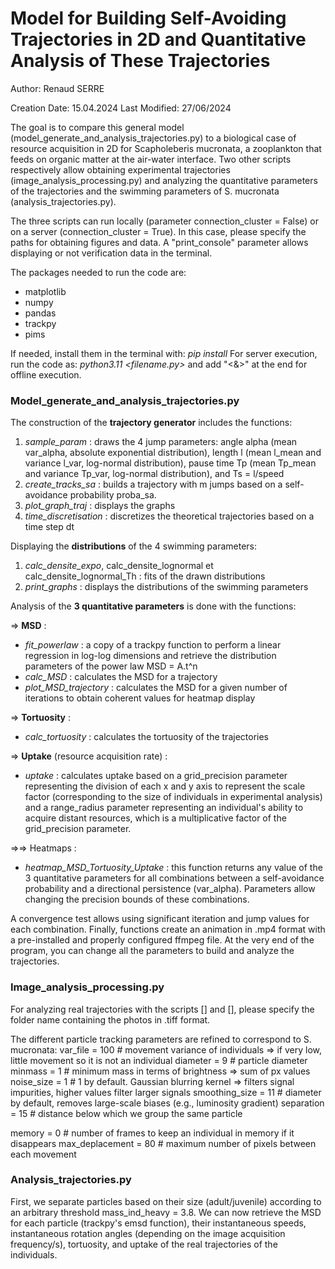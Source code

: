 # Model for Building Self-Avoiding Trajectories in 2D and Quantitative Analysis of These Trajectories

Author: Renaud SERRE

Creation Date: 15.04.2024
Last Modified: 27/06/2024

The goal is to compare this general model (model_generate_and_analysis_trajectories.py) to a biological case of resource acquisition in 2D for Scapholeberis mucronata, a zooplankton that feeds on organic matter at the air-water interface. Two other scripts respectively allow obtaining experimental trajectories (image_analysis_processing.py) and analyzing the quantitative parameters of the trajectories and the swimming parameters of S. mucronata (analysis_trajectories.py).

The three scripts can run locally (parameter connection_cluster = False) or on a server (connection_cluster = True). In this case, please specify the paths for obtaining figures and data. A "print_console" parameter allows displaying or not verification data in the terminal.

The packages needed to run the code are:
- matplotlib
- numpy
- pandas
- trackpy
- pims 

If needed, install them in the terminal with: *pip install <package name>*
For server execution, run the code as: *python3.11 <filename.py>* and add "<&>" at the end for offline execution.

### Model_generate_and_analysis_trajectories.py

The construction of the **trajectory generator** includes the functions:
1. *sample_param* : draws the 4 jump parameters: angle alpha (mean var_alpha, absolute exponential distribution), length l (mean l_mean and variance l_var, log-normal distribution), pause time Tp (mean Tp_mean and variance Tp_var, log-normal distribution), and Ts = l/speed
2. *create_tracks_sa* : builds a trajectory with m jumps based on a self-avoidance probability proba_sa.
3. *plot_graph_traj* : displays the graphs
4. *time_discretisation* : discretizes the theoretical trajectories based on a time step dt

Displaying the **distributions** of the 4 swimming parameters:
1. *calc_densite_expo*, calc_densite_lognormal et calc_densite_lognormal_Th : fits of the drawn distributions
2. *print_graphs* : displays the distributions of the swimming parameters

Analysis of the **3 quantitative parameters** is done with the functions:

=> **MSD** : 
- *fit_powerlaw* : a copy of a trackpy function to perform a linear regression in log-log dimensions and retrieve the distribution parameters of the power law MSD = A.t^n
- *calc_MSD* : calculates the MSD for a trajectory
- *plot_MSD_trajectory* : calculates the MSD for a given number of iterations to obtain coherent values for heatmap display
  
=> **Tortuosity** : 
- *calc_tortuosity* : calculates the tortuosity of the trajectories
  
=> **Uptake** (resource acquisition rate) : 
- *uptake* : calculates uptake based on a grid_precision parameter representing the division of each x and y axis to represent the scale factor (corresponding to the size of individuals in experimental analysis) and a range_radius parameter representing an individual's ability to acquire distant resources, which is a multiplicative factor of the grid_precision parameter.

=>=> Heatmaps : 
- *heatmap_MSD_Tortuosity_Uptake* : this function returns any value of the 3 quantitative parameters for all combinations between a self-avoidance probability and a directional persistence (var_alpha). Parameters allow changing the precision bounds of these combinations.

A convergence test allows using significant iteration and jump values for each combination. 
Finally, functions create an animation in .mp4 format with a pre-installed and properly configured ffmpeg file. 
At the very end of the program, you can change all the parameters to build and analyze the trajectories.

### Image_analysis_processing.py

For analyzing real trajectories with the scripts [] and [], please specify the folder name containing the photos in .tiff format.

The different particle tracking parameters are refined to correspond to S. mucronata:
var_file = 100 # movement variance of individuals => if very low, little movement so it is not an individual
diameter = 9 # particle diameter
minmass = 1 # minimum mass in terms of brightness => sum of px values
noise_size = 1 # 1 by default. Gaussian blurring kernel => filters signal impurities, higher values filter larger signals
smoothing_size = 11 # diameter by default, removes large-scale biases (e.g., luminosity gradient)
separation = 15 # distance below which we group the same particle

memory = 0 # number of frames to keep an individual in memory if it disappears
max_deplacement = 80 # maximum number of pixels between each movement

### Analysis_trajectories.py

First, we separate particles based on their size (adult/juvenile) according to an arbitrary threshold mass_ind_heavy = 3.8. We can now retrieve the MSD for each particle (trackpy's emsd function), their instantaneous speeds, instantaneous rotation angles (depending on the image acquisition frequency/s), tortuosity, and uptake of the real trajectories of the individuals.
